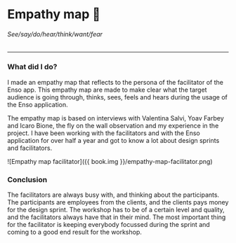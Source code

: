# Empathy map 🤔
###### See/say/do/hear/think/want/fear
---

### What did I do?
I made an empathy map that reflects to the persona of the facilitator of the Enso app. This empathy map are made to make clear what the target audience is going through, thinks, sees, feels and hears during the usage of the Enso application.

The empathy map is based on interviews with Valentina Salvi, Yoav Farbey and Icaro Bione, the fly on the wall observation and my experience in the project. I have been working with the facilitators and with the Enso application for over half a year and got to know a lot about design sprints and facilitators.

![Empathy map facilitator]({{ book.img }}/empathy-map-facilitator.png)

### Conclusion
The facilitators are always busy with, and thinking about the participants. The participants are employees from the clients, and the clients pays money for the design sprint. The workshop has to be of a certain level and quality, and the facilitators always have that in their mind. The most important thing for the facilitator is keeping everybody focussed during the sprint and coming to a good end result for the workshop.
